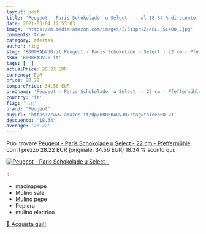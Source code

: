```yaml
---
layout: post
title: 'Peugeot - Paris Schokolade  u Select  -  al 18.34 % di sconto'
date: 2021-03-04 12:53:03
image: 'https://m.media-amazon.com/images/I/313ph+Z+eEL._SL400_.jpg'
comments: true
category: ofertas
author: ring
slug: 'B000RADVJ0-it Peugeot - Paris Schokolade u Select - 22 cm - Pfeffermühle'
sku: 'B000RADVJ0-it'
tags: [  ]
actualPrice: 28.22 EUR
currency: EUR
price: 28.22
comparePrice: 34.56 EUR
prodname: 'Peugeot - Paris Schokolade  u Select  - 22 cm - Pfeffermühle'
country: 'it'
flag: '🇮🇹'
brand: 'Peugeot'
buyurl: 'https://www.amazon.it/dp/B000RADVJ0/?tag=tolees00-21'
descuento: '18.34'
average: '28.22'
---
```


Puoi trovare [Peugeot - Paris Schokolade  u Select  - 22 cm - Pfeffermühle](https://www.amazon.it/dp/B000RADVJ0/?tag=tolees00-21) con il prezzo 28.22 EUR (originale: 34.56 EUR) 18.34 % sconto qui:

[![Peugeot - Paris Schokolade  u Select  - ](https://m.media-amazon.com/images/I/313ph+Z+eEL._SL400_.jpg)](https://www.amazon.it/dp/B000RADVJ0/?tag=tolees00-21)

ℹ️:

- macinapepe
- Mulino sale
- Mulino pepe
- Pepiera
- mulino elettrico

[🛒 Acquista qui!!](https://www.amazon.it/dp/B000RADVJ0/?tag=tolees00-21)
